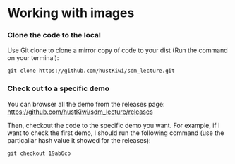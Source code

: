 # Working with images
### Clone the code to the local
Use Git clone to clone a mirror copy of code to your dist (Run the command on your terminal):
```
git clone https://github.com/hustKiwi/sdm_lecture.git
```

### Check out to a specific demo
You can browser all the demo from the releases page: https://github.com/hustKiwi/sdm_lecture/releases

Then, checkout the code to the specific demo you want. For example, if I want to check the first demo, I should run the following command (use the particallar hash value it showed for the releases):
```
git checkout 19ab6cb
```
